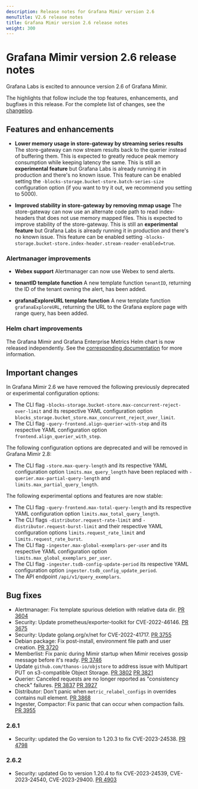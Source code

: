 ```yaml
---
description: Release notes for Grafana Mimir version 2.6
menuTitle: V2.6 release notes
title: Grafana Mimir version 2.6 release notes
weight: 300
---
```


# Grafana Mimir version 2.6 release notes

Grafana Labs is excited to announce version 2.6 of Grafana Mimir.

The highlights that follow include the top features, enhancements, and bugfixes in this release. For the complete list of changes, see the [changelog](https://github.com/grafana/mimir/blob/main/CHANGELOG.md).

## Features and enhancements

- **Lower memory usage in store-gateway by streaming series results**
  The store-gateway can now stream results back to the querier instead of buffering them. This is expected to greatly reduce peak memory consumption while keeping latency the same. This is still an **experimental feature** but Grafana Labs is already running it in production and there's no known issue. This feature can be enabled setting the `-blocks-storage.bucket-store.batch-series-size` configuration option (if you want to try it out, we recommend you setting to 5000).

- **Improved stability in store-gateway by removing mmap usage**
  The store-gateway can now use an alternate code path to read index-headers that does not use memory mapped files. This is expected to improve stability of the store-gateway. This is still an **experimental feature** but Grafana Labs is already running it in production and there's no known issue. This feature can be enabled setting `-blocks-storage.bucket-store.index-header.stream-reader-enabled=true`.

### Alertmanager improvements

- **Webex support** Alertmanager can now use Webex to send alerts.

- **tenantID template function** A new template function `tenantID`, returning the ID of the tenant owning the alert, has been added.

- **grafanaExploreURL template function** A new template function `grafanaExploreURL`, returning the URL to the Grafana explore page with range query, has been added.

### Helm chart improvements

The Grafana Mimir and Grafana Enterprise Metrics Helm chart is now released independently. See the [corresponding documentation](/docs/helm-charts/mimir-distributed/latest/) for more information.

## Important changes

In Grafana Mimir 2.6 we have removed the following previously deprecated or experimental configuration options:

- The CLI flag `-blocks-storage.bucket-store.max-concurrent-reject-over-limit` and its respective YAML configuration option `blocks_storage.bucket_store.max_concurrent_reject_over_limit`.
- The CLI flag `-query-frontend.align-querier-with-step` and its respective YAML configuration option `frontend.align_querier_with_step`.

The following configuration options are deprecated and will be removed in Grafana Mimir 2.8:

- The CLI flag `-store.max-query-length` and its respective YAML configuration option `limits.max_query_length` have been replaced with `-querier.max-partial-query-length` and `limits.max_partial_query_length`.

The following experimental options and features are now stable:

- The CLI flag `-query-frontend.max-total-query-length` and its respective YAML configuration option `limits.max_total_query_length`.
- The CLI flags `-distributor.request-rate-limit` and `-distributor.request-burst-limit` and their respective YAML configuration options `limits.request_rate_limit` and `limits.request_rate_burst`.
- The CLI flag `-ingester.max-global-exemplars-per-user` and its respective YAML configuration option `limits.max_global_exemplars_per_user`.
- The CLI flag `-ingester.tsdb-config-update-period` its respective YAML configuration option `ingester.tsdb_config_update_period`.
- The API endpoint `/api/v1/query_exemplars`.

## Bug fixes

- Alertmanager: Fix template spurious deletion with relative data dir. [PR 3604](https://github.com/grafana/mimir/pull/3604)
- Security: Update prometheus/exporter-toolkit for CVE-2022-46146. [PR 3675](https://github.com/grafana/mimir/pull/3675)
- Security: Update golang.org/x/net for CVE-2022-41717. [PR 3755](https://github.com/grafana/mimir/pull/3755)
- Debian package: Fix post-install, environment file path and user creation. [PR 3720](https://github.com/grafana/mimir/pull/3720)
- Memberlist: Fix panic during Mimir startup when Mimir receives gossip message before it's ready. [PR 3746](https://github.com/grafana/mimir/pull/3746)
- Update `github.com/thanos-io/objstore` to address issue with Multipart PUT on s3-compatible Object Storage. [PR 3802](https://github.com/grafana/mimir/pull/3802) [PR 3821](https://github.com/grafana/mimir/pull/3821)
- Querier: Canceled requests are no longer reported as "consistency check" failures. [PR 3837](https://github.com/grafana/mimir/pull/3837) [PR 3927](https://github.com/grafana/mimir/pull/3927)
- Distributor: Don't panic when `metric_relabel_configs` in overrides contains null element. [PR 3868](https://github.com/grafana/mimir/pull/3868)
- Ingester, Compactor: Fix panic that can occur when compaction fails. [PR 3955](https://github.com/grafana/mimir/pull/3955)

### 2.6.1

- Security: updated the Go version to 1.20.3 to fix CVE-2023-24538. [PR 4798](https://github.com/grafana/mimir/pull/4798)

### 2.6.2

- Security: updated Go to version 1.20.4 to fix CVE-2023-24539, CVE-2023-24540, CVE-2023-29400. [PR 4903](https://github.com/grafana/mimir/pull/4903)
